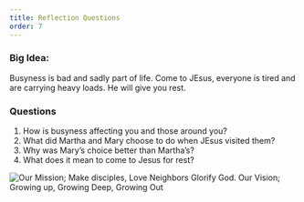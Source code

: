 ```yaml
---
title: Reflection Questions
order: 7
---
```


### Big Idea: 
 Busyness is bad and sadly part of life. Come to JEsus, everyone is tired and are carrying heavy loads. He will give you rest.

### Questions
1. How is busyness affecting you and those around you?
2. What did Martha and Mary choose to do when JEsus visited them?
3. Why was Mary’s choice better than Martha’s?
4. What does it mean to come to Jesus for rest? 




![Our Mission; Make disciples, Love Neighbors Glorify God. Our Vision; Growing up, Growing Deep, Growing Out](https://raw.githubusercontent.com/stgeorgeshurstville/bulletin/main/images/upload.JPG)
